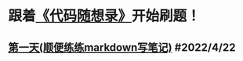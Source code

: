# 跟着[《代码随想录》](https://github.com/youngyangyang04/leetcode-master)开始刷题！
## [第一天(顺便练练markdown写笔记)](./notes/第一天.md) #2022/4/22
